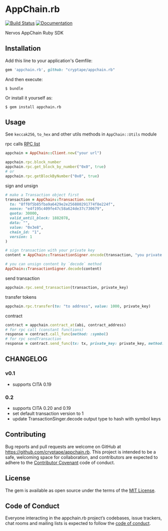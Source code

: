 # AppChain.rb

[![Build Status](https://travis-ci.org/cryptape/appchain.rb.svg?branch=master)](https://travis-ci.org/cryptape/appchain.rb)
[![Documentation](http://img.shields.io/badge/docs-rdoc.info-blue.svg)](https://www.rubydoc.info/github/cryptape/appchain.rb/master)

Nervos AppChain Ruby SDK

## Installation

Add this line to your application's Gemfile:

```ruby
gem 'appchain.rb', github: "cryptape/appchain.rb"
```

And then execute:

    $ bundle

Or install it yourself as:

    $ gem install appchain.rb

## Usage

See `keccak256`, `to_hex` and other utils methods in `AppChain::Utils` module

rpc calls [RPC list](https://docs.nervos.org/cita/#/rpc_guide/rpc)
```ruby
appchain = AppChain::Client.new("your url")

appchain.rpc.block_number
appchain.rpc.get_block_by_number("0x0", true)
# or
appchain.rpc.getBlockByNumber("0x0", true) 
```

sign and unsign
```ruby
# make a Transaction object first
transaction = AppChain::Transaction.new(
  to: "8ff0f5b85fba9a6429e2e256880291774f8e224f",
  nonce: "e4f195c409fe47c58a624de37c730679",
  quota: 30000,
  valid_until_block: 1882078,
  data: "",
  value: "0x3e8",
  chain_id: "1",
  version: 1
)

# sign transaction with your private key
content = AppChain::TransactionSigner.encode(transaction, "you private key")

# you can unsign content by `decode` method
AppChain::TransactionSigner.decode(content) 
```

send transaction
```ruby
appchain.rpc.send_transaction(transaction, private_key)
```

transfer tokens
```ruby
appchain.rpc.transfer(to: "to address", value: 1000, private_key)
```

contract
```ruby
contract = appchain.contract_at(abi, contract_address)
# for rpc call (constant functions)
response = contract.call_func(method: :symbol)
# for rpc sendTransaction
response = contract.send_func(tx: tx, private_key: private_key, method: :transfer, params: [address, tokens])
```

## CHANGELOG

### v0.1

* supports CITA 0.19

### 0.2
 
* supports CITA 0.20 and 0.19
* set default transaction version to 1
* update TransactionSinger.decode output type to hash with symbol keys

## Contributing

Bug reports and pull requests are welcome on GitHub at https://github.com/cryptape/appchain.rb. This project is intended to be a safe, welcoming space for collaboration, and contributors are expected to adhere to the [Contributor Covenant](http://contributor-covenant.org) code of conduct.

## License

The gem is available as open source under the terms of the [MIT License](https://opensource.org/licenses/MIT).

## Code of Conduct

Everyone interacting in the appchain.rb project’s codebases, issue trackers, chat rooms and mailing lists is expected to follow the [code of conduct](https://github.com/cryptape/appchain.rb/blob/master/CODE_OF_CONDUCT.md).
